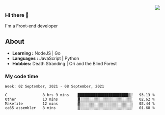 <img align='right' src="https://github-readme-stats.vercel.app/api?username=strugglebak&show_icons=true">

### Hi there 👋

I'm a Front-end developer

## About

-  **Learning :** NodeJS | Go
-  **Languages :** JavaScript | Python
-  **Hobbies:** Death Stranding | Ori and the Blind Forest

### My code time

<!--START_SECTION:waka-->
```text
Week: 02 September, 2021 - 08 September, 2021

C                8 hrs 9 mins    ███████████████████████▒░   93.13 % 
Other            13 mins         ▓░░░░░░░░░░░░░░░░░░░░░░░░   02.62 % 
Makefile         12 mins         ▓░░░░░░░░░░░░░░░░░░░░░░░░   02.44 % 
ca65 assembler   8 mins          ▒░░░░░░░░░░░░░░░░░░░░░░░░   01.68 % 
```
<!--END_SECTION:waka-->
